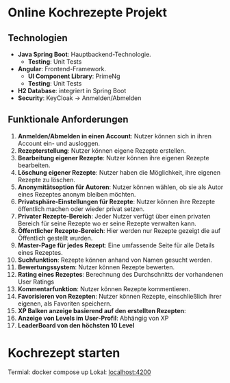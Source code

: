 # Online Kochrezepte Projekt

## Technologien

- **Java Spring Boot**: Hauptbackend-Technologie.
  - **Testing**: Unit Tests
- **Angular**: Frontend-Framework.
  - **UI Component Library**: PrimeNg
  - **Testing**: Unit Tests
- **H2 Database**: integriert in Spring Boot
- **Security**: KeyCloak -> Anmelden/Abmelden


## Funktionale Anforderungen

1. **Anmelden/Abmelden in einen Account**: Nutzer können sich in ihren Account ein- und ausloggen.
2. **Rezepterstellung**: Nutzer können eigene Rezepte erstellen.
3. **Bearbeitung eigener Rezepte**: Nutzer können ihre eigenen Rezepte bearbeiten.
4. **Löschung eigener Rezepte**: Nutzer haben die Möglichkeit, ihre eigenen Rezepte zu löschen.
5. **Anonymitätsoption für Autoren**: Nutzer können wählen, ob sie als Autor eines Rezeptes anonym bleiben möchten.
6. **Privatsphäre-Einstellungen für Rezepte**: Nutzer können ihre Rezepte öffentlich machen oder wieder privat setzen.
7. **Privater Rezepte-Bereich**: Jeder Nutzer verfügt über einen privaten Bereich für seine Rezepte wo er seine Rezepte verwalten kann.
8. **Öffentlicher Rezepte-Bereich**: Hier werden nur Rezepte gezeigt die auf Öffentlich gestellt wurden.
9. **Master-Page für jedes Rezept**: Eine umfassende Seite für alle Details eines Rezeptes.
10. **Suchfunktion**: Rezepte können anhand von Namen gesucht werden.
11. **Bewertungssystem**: Nutzer können Rezepte bewerten.
12. **Rating eines Rezeptes**: Berechnung des Durchschnitts der vorhandenen User Ratings
13. **Kommentarfunktion**: Nutzer können Rezepte kommentieren.
14. **Favorisieren von Rezepten**: Nutzer können Rezepte, einschließlich ihrer eigenen, als Favoriten speichern.
15. **XP Balken anzeige basierend auf den erstellten Rezepten**:
16. **Anzeige von Levels im User-Profil**: Abhängig von XP
17. **LeaderBoard von den höchsten 10 Level**


# Kochrezept starten

Termial: docker compose up
Lokal: [localhost:4200](http://localhost:4200/)
